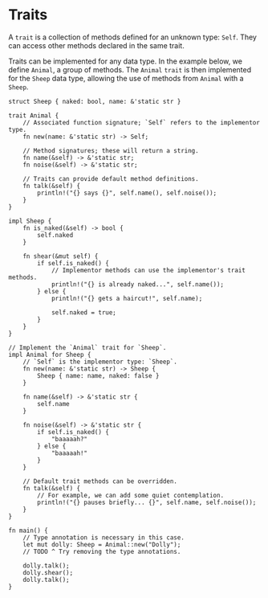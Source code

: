# Traits

A `trait` is a collection of methods defined for an unknown type:
`Self`. They can access other methods declared in the same trait.

Traits can be implemented for any data type. In the example below,
we define `Animal`, a group of methods. The `Animal` `trait` is 
then implemented for the `Sheep` data type, allowing the use of 
methods from `Animal` with a `Sheep`.

```rust,editable
struct Sheep { naked: bool, name: &'static str }

trait Animal {
    // Associated function signature; `Self` refers to the implementor type.
    fn new(name: &'static str) -> Self;

    // Method signatures; these will return a string.
    fn name(&self) -> &'static str;
    fn noise(&self) -> &'static str;

    // Traits can provide default method definitions.
    fn talk(&self) {
        println!("{} says {}", self.name(), self.noise());
    }
}

impl Sheep {
    fn is_naked(&self) -> bool {
        self.naked
    }

    fn shear(&mut self) {
        if self.is_naked() {
            // Implementor methods can use the implementor's trait methods.
            println!("{} is already naked...", self.name());
        } else {
            println!("{} gets a haircut!", self.name);

            self.naked = true;
        }
    }
}

// Implement the `Animal` trait for `Sheep`.
impl Animal for Sheep {
    // `Self` is the implementor type: `Sheep`.
    fn new(name: &'static str) -> Sheep {
        Sheep { name: name, naked: false }
    }

    fn name(&self) -> &'static str {
        self.name
    }

    fn noise(&self) -> &'static str {
        if self.is_naked() {
            "baaaaah?"
        } else {
            "baaaaah!"
        }
    }
    
    // Default trait methods can be overridden.
    fn talk(&self) {
        // For example, we can add some quiet contemplation.
        println!("{} pauses briefly... {}", self.name, self.noise());
    }
}

fn main() {
    // Type annotation is necessary in this case.
    let mut dolly: Sheep = Animal::new("Dolly");
    // TODO ^ Try removing the type annotations.

    dolly.talk();
    dolly.shear();
    dolly.talk();
}
```
